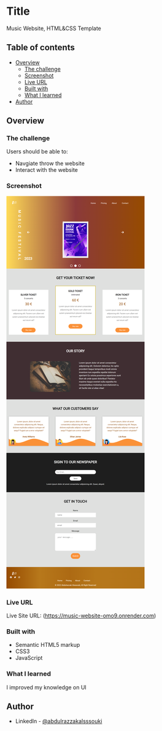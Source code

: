 # Title

Music Website, HTML&CSS Template

## Table of contents

- [Overview](#overview)
  - [The challenge](#the-challenge)
  - [Screenshot](#screenshot)
  - [Live URL](#live-url)
  - [Built with](#built-with)
  - [What I learned](#what-i-learned)
- [Author](#author)

## Overview

### The challenge

Users should be able to:

- Navgiate throw the website
- Interact with the website

### Screenshot

![](./Assets/Music%20Festival%202023.png)

### Live URL

Live Site URL: (https://music-website-omo9.onrender.com)

### Built with

- Semantic HTML5 markup
- CSS3
- JavaScript

### What I learned

I improved my knowledge on UI

## Author

- LinkedIn - [@abdulrazzakalsssouki](https://www.linkedin.com/in/abdulrazzakalsssouki)

